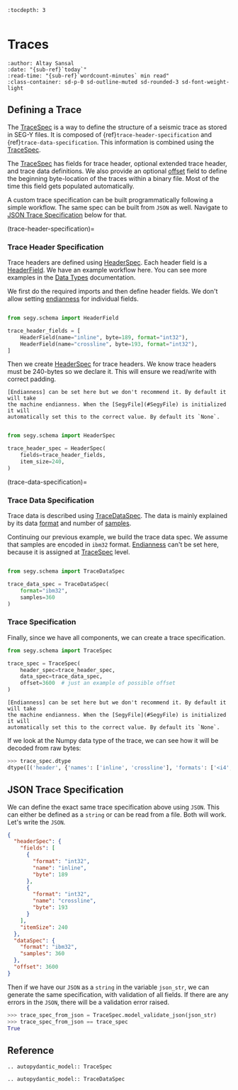 ```{eval-rst}
:tocdepth: 3
```

```{currentModule} segy.schema

```

# Traces

```{article-info}
:author: Altay Sansal
:date: "{sub-ref}`today`"
:read-time: "{sub-ref}`wordcount-minutes` min read"
:class-container: sd-p-0 sd-outline-muted sd-rounded-3 sd-font-weight-light
```

## Defining a Trace

The [TraceSpec] is a way to define the structure of a seismic trace
as stored in SEG-Y files. It is composed of {ref}`trace-header-specification`
and {ref}`trace-data-specification`. This information is combined using the
[TraceSpec].

The [TraceSpec] has fields for trace header, optional extended trace
header, and trace data definitions. We also provide an optional [offset]
field to define the beginning byte-location of the traces within a binary
file. Most of the time this field gets populated automatically.

A custom trace specification can be built programmatically following a simple
workflow. The same spec can be built from `JSON` as well. Navigate to
[JSON Trace Specification](#json-trace-specification) below for that.

(trace-header-specification)=

### Trace Header Specification

Trace headers are defined using [HeaderSpec]. Each header
field is a [HeaderField]. We have an example workflow here. You
can see more examples in the [Data Types](#data_type) documentation.

We first do the required imports and then define header fields. We don't allow setting
[endianness] for individual fields.

```python

from segy.schema import HeaderField

trace_header_fields = [
    HeaderField(name="inline", byte=189, format="int32"),
    HeaderField(name="crossline", byte=193, format="int32"),
]
```

Then we create [HeaderSpec] for trace headers. We know trace headers must be
240-bytes so we declare it. This will ensure we read/write with correct padding.

```{note}
[Endianness] can be set here but we don't recommend it. By default it will take
the machine endianness. When the [SegyFile](#SegyFile) is initialized it will
automatically set this to the correct value. By default its `None`.
```

```python

from segy.schema import HeaderSpec

trace_header_spec = HeaderSpec(
    fields=trace_header_fields,
    item_size=240,
)
```

(trace-data-specification)=

### Trace Data Specification

Trace data is described using [TraceDataSpec](#TraceDataSpec).
The data is mainly explained by its data [format] and number of [samples].

Continuing our previous example, we build the trace data spec. We assume that samples
are encoded in `ibm32` format. [Endianness] can't be set here, because it is assigned
at [TraceSpec] level.

```python

from segy.schema import TraceDataSpec

trace_data_spec = TraceDataSpec(
    format="ibm32",
    samples=360
)
```

### Trace Specification

Finally, since we have all components, we can create a trace specification.

```python
from segy.schema import TraceSpec

trace_spec = TraceSpec(
    header_spec=trace_header_spec,
    data_spec=trace_data_spec,
    offset=3600  # just an example of possible offset
)
```

```{note}
[Endianness] can be set here but we don't recommend it. By default it will take
the machine endianness. When the [SegyFile](#SegyFile) is initialized it will
automatically set this to the correct value. By default its `None`.
```

If we look at the Numpy data type of the trace, we can see how it
will be decoded from raw bytes:

```python
>>> trace_spec.dtype
dtype([('header', {'names': ['inline', 'crossline'], 'formats': ['<i4', '<i4'], 'offsets': [188, 192], 'itemsize': 240}), ('data', '<u4', (360,))])
```

## JSON Trace Specification

We can define the exact same trace specification above using `JSON`. This can either
be defined as a `string` or can be read from a file. Both will work. Let's write
the `JSON`.

```json
{
  "headerSpec": {
    "fields": [
      {
        "format": "int32",
        "name": "inline",
        "byte": 189
      },
      {
        "format": "int32",
        "name": "crossline",
        "byte": 193
      }
    ],
    "itemSize": 240
  },
  "dataSpec": {
    "format": "ibm32",
    "samples": 360
  },
  "offset": 3600
}
```

Then if we have our `JSON` as a `string` in the variable `json_str`, we can generate
the same specification, with validation of all fields. If there are any errors in the
`JSON`, there will be a validation error raised.

```python
>>> trace_spec_from_json = TraceSpec.model_validate_json(json_str)
>>> trace_spec_from_json == trace_spec
True
```

[tracespec]: #TraceSpec
[offset]: #TraceSpec.offset
[headerspec]: #HeaderSpec
[headerfield]: #HeaderField
[endianness]: #Endianness
[format]: #TraceDataSpec.format
[samples]: #TraceDataSpec.samples

## Reference

```{eval-rst}
.. autopydantic_model:: TraceSpec
```

```{eval-rst}
.. autopydantic_model:: TraceDataSpec
```
